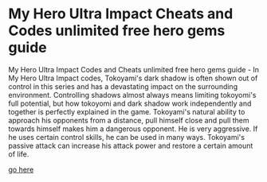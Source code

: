 # My Hero Ultra Impact Cheats and Codes unlimited free hero gems guide

My Hero Ultra Impact Codes and Cheats unlimited free hero gems guide - In My Hero Ultra Impact codes, Tokoyami's dark shadow is often shown out of control in this series and has a devastating impact on the surrounding environment. Controlling shadows almost always means limiting tokoyomi's full potential, but how tokoyomi and dark shadow work independently and together is perfectly explained in the game. Tokoyami's natural ability to approach his opponents from a distance, pull himself close and pull them towards himself makes him a dangerous opponent. He is very aggressive. If he uses certain control skills, he can be used in many ways. Tokoyami's passive attack can increase his attack power and restore a certain amount of life.

<a href="https://www.start.gg/user/4d1e9801">go here</a>

